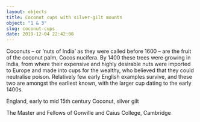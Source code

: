 ```yaml
---
layout: objects
title: Coconut cups with silver-gilt mounts
object: "1 & 3"
slug: coconut-cups
date: 2019-12-04 22:42:08 
---
```

Coconuts – or ‘nuts of India’ as they were called before 1600 – are the fruit of the coconut palm, Cocos nucifera. By 1400 these trees were growing in India, from where their expensive and highly desirable nuts were imported to Europe and made into cups for the wealthy, who believed that they could neutralise poison. Relatively few early English examples survive, and these two are amongst the earliest known, with the larger cup dating to the early 1400s.

England, early to mid 15th century Coconut, silver gilt

The Master and Fellows of Gonville and Caius College, Cambridge

